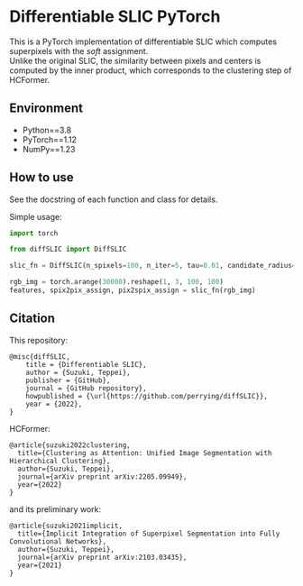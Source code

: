 # Differentiable SLIC PyTorch
This is a PyTorch implementation of differentiable SLIC which computes superpixels with the _soft_ assignment.  
Unlike the original SLIC, the similarity between pixels and centers is computed by the inner product, which corresponds to the clustering step of HCFormer.

## Environment
- Python==3.8
- PyTorch==1.12
- NumPy==1.23

## How to use
See the docstring of each function and class for details.

Simple usage:
```python
import torch

from diffSLIC import DiffSLIC

slic_fn = DiffSLIC(n_spixels=100, n_iter=5, tau=0.01, candidate_radius=1, stable=True)

rgb_img = torch.arange(30000).reshape(1, 3, 100, 100)
features, spix2pix_assign, pix2spix_assign = slic_fn(rgb_img)
```

## Citation
This repository:
```
@misc{diffSLIC,
    title = {Differentiable SLIC},
    author = {Suzuki, Teppei},
    publisher = {GitHub},
    journal = {GitHub repository},
    howpublished = {\url{https://github.com/perrying/diffSLIC}},
    year = {2022},
}
```
HCFormer:
```
@article{suzuki2022clustering,
  title={Clustering as Attention: Unified Image Segmentation with Hierarchical Clustering},
  author={Suzuki, Teppei},
  journal={arXiv preprint arXiv:2205.09949},
  year={2022}
}
```
and its preliminary work:
```
@article{suzuki2021implicit,
  title={Implicit Integration of Superpixel Segmentation into Fully Convolutional Networks},
  author={Suzuki, Teppei},
  journal={arXiv preprint arXiv:2103.03435},
  year={2021}
}
```
